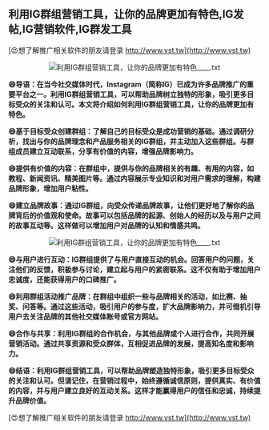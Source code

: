 ## **利用IG群组营销工具，让你的品牌更加有特色,IG发帖,IG营销软件,IG群发工具**

[😍想了解推广相关软件的朋友请登录 http://www.vst.tw](http://www.vst.tw)

 <center><img src="https://vst.tw/MP4/tuiguang/png/0.png" alt="利用IG群组营销工具，让你的品牌更加有特色____.txt"></center>

**😄导语：在当今社交媒体时代，Instagram（简称IG）已成为许多品牌推广的重要平台之一。利用IG群组营销工具，可以帮助品牌树立独特的形象，吸引更多目标受众的关注和认可。本文将介绍如何利用IG群组营销工具，让你的品牌更加有特色。**

**😄基于目标受众创建群组：了解自己的目标受众是成功营销的基础。通过调研分析，找出与你的品牌理念和产品服务相关的IG群组，并主动加入这些群组。与群组成员建立互动联系，分享有价值的内容，增强品牌影响力。**

**😄提供有价值的内容：在群组中，提供与你的品牌相关的有趣、有用的内容，如教程、新闻资讯、精美图片等。通过内容展示专业知识和对用户需求的理解，构建品牌形象，增加用户粘性。**

**😄建立品牌故事：通过IG群组，向受众传递品牌故事，让他们更好地了解你的品牌背后的价值观和使命。故事可以包括品牌的起源、创始人的经历以及与用户之间的故事互动等。这样做可以增加用户对品牌的认知和情感共鸣。**

 <center><img src="https://vst.tw/MP4/tuiguang/png/4.png" alt="利用IG群组营销工具，让你的品牌更加有特色____.txt"></center>

**😄与用户进行互动：IG群组提供了与用户直接互动的机会。回答用户的问题，关注他们的反馈，积极参与讨论，建立起与用户的紧密联系。这不仅有助于增加用户忠诚度，还能获得用户的口碑推广。**

**😄利用群组活动推广品牌：在群组中组织一些与品牌相关的活动，如比赛、抽奖、问答等。通过这些活动，吸引用户的参与度，扩大品牌影响力，并可借机引导用户去关注品牌的其他社交媒体账号或官方网站。**

**😄合作与共享：利用IG群组的合作机会，与其他品牌或个人进行合作，共同开展营销活动。通过共享资源和受众群体，互相促进品牌的发展，提高知名度和影响力。**

**😄结语：利用IG群组营销工具，可以帮助品牌塑造独特形象，吸引更多目标受众的关注和认可。但请记住，在营销过程中，始终遵循诚信原则，提供真实、有价值的内容，并与用户建立良好的互动关系。这样才能赢得用户的信任和忠诚，持续提升品牌价值。**

[😍想了解推广相关软件的朋友请登录 http://www.vst.tw](http://www.vst.tw)




